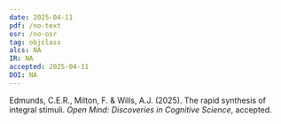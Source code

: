 ```yaml
---
date: 2025-04-11
pdf: /no-text
osr: /no-osr
tag: objclass
alcs: NA
IR: NA
accepted: 2025-04-11
DOI: NA
---
```


Edmunds, C.E.R., Milton, F. & Wills, A.J. (2025). The rapid synthesis of integral stimuli. _Open Mind: Discoveries in Cognitive Science_, accepted.
